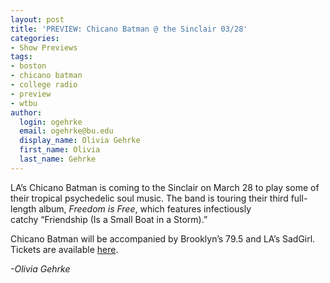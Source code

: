 ```yaml
---
layout: post
title: 'PREVIEW: Chicano Batman @ the Sinclair 03/28'
categories:
- Show Previews
tags:
- boston
- chicano batman
- college radio
- preview
- wtbu
author:
  login: ogehrke
  email: ogehrke@bu.edu
  display_name: Olivia Gehrke
  first_name: Olivia
  last_name: Gehrke
---
```

LA’s Chicano Batman is coming to the Sinclair on March 28 to play some of their tropical psychedelic soul music. The band is touring their third full-length album, _Freedom is Free_, which features infectiously catchy “Friendship (Is a Small Boat in a Storm).”

Chicano Batman will be accompanied by Brooklyn’s 79.5 and LA’s SadGirl. Tickets are available [here](http://t.umblr.com/redirect?z=http%3A%2F%2Fwww4.ticketingcentral.com%2FV2%2FQuantity.aspx%3Ft%3D916CC40E8D46490EF49BF4A%26og%3D-1&t=Y2NmODhlZmIyZTgwYjc1Yzg1NzJmYTQwZDA5MWVmZWMyMDc3NjM3MixibDFIaU9Pag%3D%3D&b=t%3AKIk-PtjejdhRSOqxbjcLKQ&p=http%3A%2F%2Fwtburadio.tumblr.com%2Fpost%2F158076031638%2Fpreview-chicano-batman-the-sinclair-0328&m=1).

_\-Olivia Gehrke_